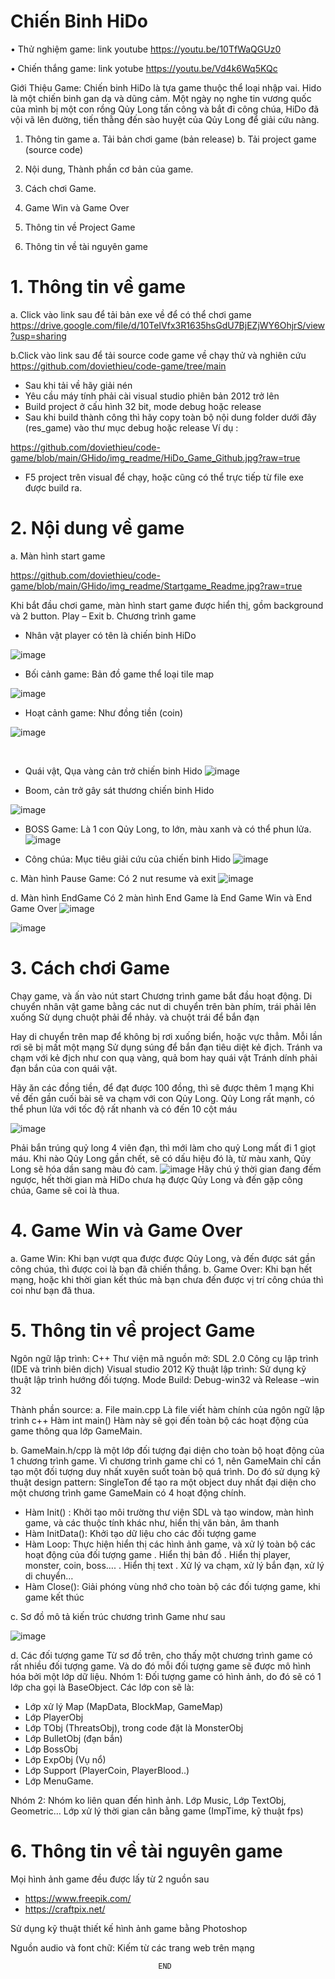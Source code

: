 # Chiến Binh HiDo 
•	Thử nghiệm game:  link youtube 
https://youtu.be/10TfWaQGUz0

•	Chiến thắng game:  link yotube
https://youtu.be/Vd4k6Wq5KQc


Giới Thiệu Game:
Chiến binh HiDo là tựa game thuộc thể loại nhập vai. Hido là một chiến binh gan dạ và dũng cảm. Một ngày nọ nghe tin vương quốc của mình bị một con rồng Qủy Long tấn công và bắt đi công chúa, HiDo đã vội vã lên đường, tiến thằng đến sào huyệt của Qủy Long để giải cứu nàng.
1.	Thông tin game
a.	Tải bản chơi game (bản release)
b.	Tải project game (source code)

2.	Nội dung, Thành phần cơ bản của game.
3.	Cách chơi Game.
4.	Game Win và Game Over
5.	Thông tin về Project Game
6.	Thông tin về tài nguyên game



# 1.	Thông tin về game
a.	Click vào link sau để tải bản exe về để có thể chơi game
https://drive.google.com/file/d/10TeIVfx3R1635hsGdU7BjEZjWY6OhjrS/view?usp=sharing

b.Click vào link sau để tải source code game về chạy thử và nghiên cứu 
https://github.com/doviethieu/code-game/tree/main


+ Sau khi tải về hãy giải nén 
+ Yêu cầu máy tính phải cài visual studio phiên bản 2012 trở lên
+ Build project ở cấu hình 32 bit, mode debug hoặc release
+ Sau khi build thành công thì hãy copy toàn bộ nội dung folder dưới đây  (res_game) vào thư mục debug hoặc release
Ví dụ :
 
https://github.com/doviethieu/code-game/blob/main/GHido/img_readme/HiDo_Game_Github.jpg?raw=true

+ F5 project trên visual để chạy, hoặc cũng có thể trực tiếp từ file exe được build ra.
 

# 2.	Nội dung về game
a.	Màn hình start game

https://github.com/doviethieu/code-game/blob/main/GHido/img_readme/Startgame_Readme.jpg?raw=true

Khi bắt đầu chơi game, màn hình start game được hiển thị, gồm background và 2 button. Play – Exit
b.	Chương trình game
+ Nhân vật player có tên là chiến binh HiDo
  
![image](https://github.com/doviethieu/code-game/assets/160694745/72aac878-a6d4-4f60-ae65-ac99c4830792)


+ Bối cảnh game: Bản đồ game thể loại tile map
  
![image](https://github.com/doviethieu/code-game/assets/160694745/98943869-6ee4-4d97-92da-b3fd368e81c1)


+ Hoạt cảnh game: Như đồng tiền (coin)

 ![image](https://github.com/doviethieu/code-game/assets/160694745/4e7829c0-1bee-4105-b440-cb337320b357)

 

+ Quái vật, Qụa vàng cản trở chiến binh Hido 
  ![image](https://github.com/doviethieu/code-game/assets/160694745/39962e17-ac2a-4a1f-a567-86eefd48b3a9)


+ Boom, cản trở gây sát thương chiến binh Hido
 
![image](https://github.com/doviethieu/code-game/assets/160694745/ff414489-82f4-4b9c-a251-8a18ee980dec)


+ BOSS Game: Là 1 con Qủy Long, to lớn, màu xanh và có thể phun lửa.
![image](https://github.com/doviethieu/code-game/assets/160694745/18bc659a-5f1e-45df-81dc-0e23454a567c)

 
+ Công chúa: Mục tiêu giải cứu của chiến binh Hido
![image](https://github.com/doviethieu/code-game/assets/160694745/0c75f3af-b033-46f3-b343-e15d80c27569)

c.	Màn hình Pause Game:
Có 2 nut resume và exit
![image](https://github.com/doviethieu/code-game/assets/160694745/b70867ad-dc80-463f-8c31-d14200f01418)


d.	Màn hình EndGame
Có 2 màn hình End Game là End Game Win và End Game Over
![image](https://github.com/doviethieu/code-game/assets/160694745/fdfc7d45-061a-4cf4-a580-f5d6a9cb7344)

![image](https://github.com/doviethieu/code-game/assets/160694745/e18014c8-b744-441a-9627-301e38d55ec0)


# 3.	Cách chơi Game

Chạy game, và ấn vào nút start
Chương trình game bắt đầu hoạt động.
Di chuyển nhân vật game bằng các nut di chuyển trên bàn phím, trái phải lên xuống
Sử dụng chuột phải để nhảy. và chuột trái để bắn đạn

Hay di chuyển trên map để không bị rơi xuống biển, hoặc vực thẳm.
Mỗi lần rơi sẽ bị mất một mạng
Sử dụng súng để bắn đạn tiêu diệt kẻ địch.
Tránh va chạm với kẻ địch như con quạ vàng, quả bom hay quái vật
Tránh dính phải đạn bắn của con quái vật.

Hãy ăn các đồng tiền, để đạt được 100 đồng, thì sẽ được thêm 1 mạng
Khi về đến gần cuối bài sẽ va chạm với con Qủy Long.
Qủy Long rất mạnh, có thể phun lửa với tốc độ rất nhanh và có đến 10 cột máu

![image](https://github.com/doviethieu/code-game/assets/160694745/e9174090-6fc4-48e6-830d-34832e408875)

Phải bắn trúng quỷ long 4 viên đạn, thì mới làm cho quỷ Long mất đi 1 giọt máu.
Khi nào Qủy Long gần chết, sẽ có dấu hiệu đó là, từ màu xanh, Qủy Long sẽ hóa dần sang màu đỏ cam.
![image](https://github.com/doviethieu/code-game/assets/160694745/8a61f64c-9f5f-47c8-a700-269b4e80a293)
Hãy chú ý thời gian đang đếm ngược, hết thời gian mà HiDo chưa hạ được Qủy Long và đến gặp công chúa, Game sẽ coi là thua.

# 4.	Game Win và Game Over
a.	Game Win: 
Khi bạn vượt qua được được Qủy Long, và đến được sát gần công chúa, thì được coi là bạn đã chiến thắng.
b.	Game Over:
Khi bạn hết mạng, hoặc khi thời gian kết thúc mà bạn chưa đến được vị trí công chúa thì coi như bạn đã thua.
# 5.	Thông tin về project Game
Ngôn ngữ lập trình: C++
Thư viện mã nguồn mở: SDL 2.0
Công cụ lập trình (IDE và trình biên dịch)  Visual studio 2012
Kỹ thuật lập trình: Sử dụng kỹ thuật lập trình hướng đối tượng.
Mode Build: Debug-win32 và Release –win 32

Thành phần source:
a.	File main.cpp
Là file viết hàm chính của ngôn ngữ lập trình c++ 
Hàm int main()
Hàm này sẽ gọi đến toàn bộ các hoạt động của game thông qua lớp GameMain.

b.	GameMain.h/cpp là một lớp đối tượng đại diện cho toàn bộ hoạt động của 1 chương trình game.
Vì chương trình game chỉ có 1, nên GameMain chỉ cần tạo một đối tượng duy nhất xuyên suốt toàn bộ quá trình.
Do đó sử dụng kỹ thuật design pattern: SingleTon để tạo ra một object duy nhất đại diện cho một chương trình game
GameMain có 4 hoạt động chính.
+ Hàm Init() : Khởi tạo môi trường thư viện SDL và tạo window, màn hình game, và các thuộc tính khác như, hiển thị văn bản, âm thanh
+ Hàm InitData(): Khởi tạo dữ liệu cho các đối tượng game
+ Hàm Loop: Thực hiện hiển thị các hình ảnh game, và xử lý toàn bộ các hoạt động của đối tượng game
.	Hiển thị bản đồ
.	Hiển thị player, monster, coin, boss….
.	Hiển thị text
.	Xử lý va chạm, xử lý bắn đạn, xử lý di chuyển…
+ Hàm Close():  Giải phóng vùng nhớ cho toàn bộ các đối tượng game, khi game kết thúc
 

c.	Sơ đồ mô tả kiến trúc chương trình Game như sau

![image](https://github.com/doviethieu/code-game/assets/160694745/bc2875ee-b618-49e8-99b5-aa200af4db16)


d.	Các đối tượng game
Từ sơ đồ trên, cho thấy một chương trình game có rất nhiều đối tượng game.
Và do đó mỗi đối tượng game sẽ được mô hình hóa bởi một lớp dữ liệu.
Nhóm 1: Đối tượng game có hình ảnh, do đó sẽ có 1 lớp cha gọi là BaseObject.
Các lớp con sẽ là: 
+ Lớp xử lý Map (MapData, BlockMap, GameMap)
+ Lớp PlayerObj
+ Lớp TObj (ThreatsObj), trong code đặt là MonsterObj
+ Lớp BulletObj (đạn bắn)
+ Lớp BossObj
+ Lớp ExpObj (Vụ nổ)
+ Lớp Support (PlayerCoin, PlayerBlood..)
+ Lớp MenuGame.

Nhóm 2: Nhóm ko liên quan đến hình ảnh.
Lớp Music, Lớp TextObj, Geometric…
Lớp xử lý thời gian cân bằng game (ImpTime, kỹ thuật fps)

# 6.	Thông tin về tài nguyên game
Mọi hình ảnh game đều được lấy từ 2 nguồn sau
+ https://www.freepik.com/
+ https://craftpix.net/

Sử dụng kỹ thuật thiết kế hình ảnh game bằng Photoshop

Nguồn audio và font chữ:
Kiếm từ các trang web trên mạng

                                     END
